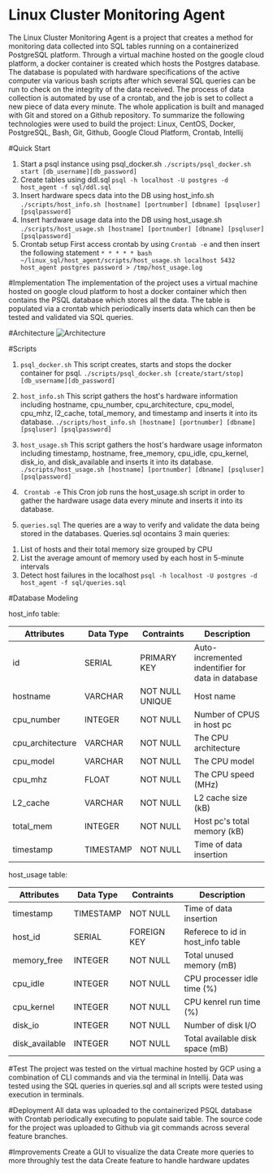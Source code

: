 # Linux Cluster Monitoring Agent
The Linux Cluster Monitoring Agent is a project that creates a method for monitoring data collected into SQL tables running on a containerized PostgreSQL platform. Through a virtual machine hosted on the google cloud platform, a docker container is created which hosts the Postgres database. The database is populated with hardware specifications of the active computer via various bash scripts after which several SQL queries can be run to check on the integrity of the data received. The process of data collection is automated by use of a crontab, and the job is set to collect a new piece of data every minute. The whole application is built and managed with Git and stored on a Github repository. To summarize the following technologies were used to build the project: Linux, CentOS, Docker, PostgreSQL, Bash, Git, Github, Google Cloud Platform, Crontab, Intellij

#Quick Start
1. Start a psql instance using psql_docker.sh
```./scripts/psql_docker.sh start [db_username][db_password]```
2. Create tables using ddl.sql
```psql -h localhost -U postgres -d host_agent -f sql/ddl.sql```
3. Insert hardware specs data into the DB using host_info.sh
```./scripts/host_info.sh [hostname] [portnumber] [dbname] [psqluser] [psqlpassword]```
4. Insert hardware usage data into the DB using host_usage.sh
```./scripts/host_usage.sh [hostname] [portnumber] [dbname] [psqluser] [psqlpassword]```
5. Crontab setup
First access crontab by using ```Crontab -e```
and then insert the following statement
```* * * * * bash ~/linux_sql/host_agent/scripts/host_usage.sh localhost 5432 host_agent postgres password > /tmp/host_usage.log```

#Implementation
The implementation of the project uses a virtual machine hosted on google cloud platform to host a docker container which then contains the PSQL database which stores all the data. The table is populated via a crontab which periodically inserts data which can then be tested and validated via SQL queries.

#Architecture
![Architecture](jarviscanada/jarvis_data_eng_AnthonyPham/linux_sql/assets/Architecture.jpg?raw=true)

#Scripts
1. ```psql_docker.sh```
This script creates, starts and stops the docker container for psql.
```./scripts/psql_docker.sh [create/start/stop] [db_username][db_password]```

2. ```host_info.sh```
This script gathers the host's hardware information including hostname, cpu_number, cpu_architecture, cpu_model, cpu_mhz, l2_cache, total_memory, and timestamp and inserts it into its database.
```./scripts/host_info.sh [hostname] [portnumber] [dbname] [psqluser] [psqlpassword]```

3. ```host_usage.sh```
This script gathers the host's hardware usage informaton including timestamp, hostname, free_memory, cpu_idle, cpu_kernel, disk_io, and disk_available and inserts it into its database.
```./scripts/host_usage.sh [hostname] [portnumber] [dbname] [psqluser] [psqlpassword]```

4. ``` Crontab -e```
This Cron job runs the host_usage.sh script in order to gather the hardware usage data every minute and inserts it into its database.

5. ```queries.sql```
The queries are a way to verify and validate the data being stored in the databases. Queries.sql ocontains 3 main queries:
1) List of hosts and their total memory size grouped by CPU
2) List the average amount of memory used by each host in 5-minute intervals
3) Detect host failures in the localhost 
```psql -h localhost -U postgres -d host_agent -f sql/queries.sql```

#Database Modeling

host_info table:

| Attributes | Data Type | Contraints | Description |
| ---	     |	---	 |	---   |	---	    |
| id	     | SERIAL    | PRIMARY KEY| Auto-incremented indentifier for data in database |
| hostname   | VARCHAR   | NOT NULL UNIQUE | Host name |
| cpu_number | INTEGER   | NOT NULL   | Number of CPUS in host pc |
| cpu_architecture | VARCHAR |NOT NULL| The CPU architecture |
| cpu_model  | VARCHAR   | NOT NULL   | The CPU model |
| cpu_mhz    | FLOAT     | NOT NULL   | The CPU speed (MHz) |
| L2_cache   | VARCHAR   | NOT NULL   | L2 cache size (kB) |
| total_mem  | INTEGER   | NOT NULL   | Host pc's total memory (kB) |
| timestamp  | TIMESTAMP | NOT NULL   | Time of data insertion |

host_usage table:

| Attributes | Data Type | Contraints | Description |
| ---	     |	---	 |	---   |	---	    |
| timestamp  | TIMESTAMP | NOT NULL   | Time of data insertion |
| host_id    | SERIAL    | FOREIGN KEY| Referece to id in host_info table |
| memory_free| INTEGER   | NOT NULL   | Total unused memory (mB) |
| cpu_idle   | INTEGER   | NOT NULL   | CPU processer idle time (%) |
| cpu_kernel | INTEGER   | NOT NULL   | CPU kenrel run time (%) |
| disk_io    | INTEGER   | NOT NULL   | Number of disk I/O |
| disk_available| INTEGER   | NOT NULL   | Total available disk space (mB) |


#Test
The project was tested on the virtual machine hosted by GCP using a combination of CLI commands and via the terminal in Intellij. Data was tested using the SQL queries in queries.sql and all scripts were tested using execution in terminals.

#Deployment
All data was uploaded to the containerized PSQL database with Crontab periodically executing to populate said table. The source code for the project was uploaded to Github via git commands across several feature branches.

#Improvements
Create a GUI to visualize the data
Create more queries to more throughly test the data
Create feature to handle hardware updates





 







